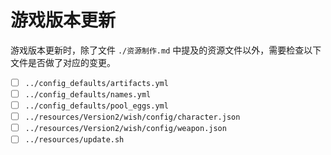 # 游戏版本更新

游戏版本更新时，除了文件 `./资源制作.md` 中提及的资源文件以外，需要检查以下文件是否做了对应的变更。

- [ ] `../config_defaults/artifacts.yml`
- [ ] `../config_defaults/names.yml`
- [ ] `../config_defaults/pool_eggs.yml`
- [ ] `../resources/Version2/wish/config/character.json`
- [ ] `../resources/Version2/wish/config/weapon.json`
- [ ] `../resources/update.sh`
